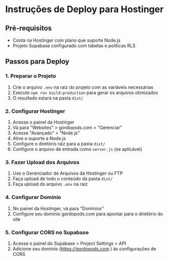 # Instruções de Deploy para Hostinger

## Pré-requisitos
- Conta na Hostinger com plano que suporte Node.js
- Projeto Supabase configurado com tabelas e políticas RLS

## Passos para Deploy

### 1. Preparar o Projeto
1. Crie o arquivo `.env` na raiz do projeto com as variáveis necessárias
2. Execute `npm run build:production` para gerar os arquivos otimizados
3. O resultado estará na pasta `dist/`

### 2. Configurar Hostinger
1. Acesse o painel da Hostinger
2. Vá para "Websites" > gordopods.com > "Gerenciar"
3. Acesse "Avançado" > "Node.js"
4. Ative o suporte a Node.js
5. Configure o diretório raiz para a pasta `dist/`
6. Configure o arquivo de entrada como `server.js` (se aplicável)

### 3. Fazer Upload dos Arquivos
1. Use o Gerenciador de Arquivos da Hostinger ou FTP
2. Faça upload de todo o conteúdo da pasta `dist/`
3. Faça upload do arquivo `.env` na raiz

### 4. Configurar Domínio
1. No painel da Hostinger, vá para "Domínios"
2. Configure seu domínio gordopods.com para apontar para o diretório do site

### 5. Configurar CORS no Supabase
1. Acesse o painel do Supabase > Project Settings > API
2. Adicione seu domínio (https://gordopods.com ) às configurações de CORS
